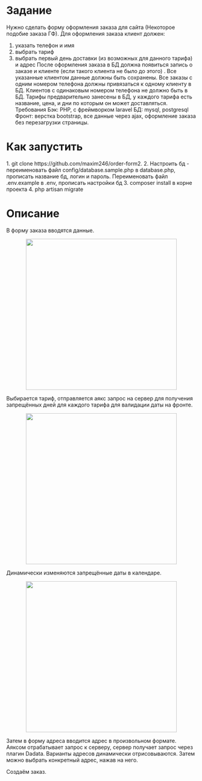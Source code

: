 <h1>Задание</h1>

Нужно сделать форму оформления заказа для сайта (Некоторое подобие заказа ГФ).
Для оформления заказа клиент должен:
1. указать телефон и имя
2. выбрать тариф
3. выбрать первый день доставки (из возможных для данного тарифа) и адрес
После оформления заказа в БД должна появиться запись о заказе и клиенте (если
такого клиента не было до этого) .
Все указанные клиентом данные должны быть сохранены.
Все заказы с одним номером телефона должны привязаться к одному клиенту в БД.
Клиентов с одинаковым номером телефона не должно быть в БД.
Тарифы предварительно занесены в БД, у каждого тарифа есть название, цена, и дни
по которым он может доставляться.
Требования
Бэк: PHP, с фреймворком laravel
БД: mysql, postgresql
Фронт: верстка bootstrap, все данные через ajax, оформление заказа без перезагрузки
страницы.

<h1>Как запустить</h1>
1. git clone https://github.com/maxim246/order-form2. 
2. Настроить бд - переименовать файл config/database.sample.php в database.php, 
прописать название бд, логин и пароль.
Переименовать файл .env.example в .env, прописать настройки бд
3. composer install в корне проекта
4. php artisan migrate

<h1>Описание</h1>
В форму заказа вводятся данные. 
<p align="center"><img src="https://github.com/maxim246/order-form/blob/vendor/public/images/main.png" width="400"></p>
Выбирается тариф, отправляется аякс запрос на сервер для получения запрещённых дней для каждого тарифа для валидации даты на фронте.
<p align="center"><img src="https://github.com/maxim246/order-form/blob/vendor/public/images/forbiddenDays.png" width="400"></p>
Динамически изменяются запрещённые даты в календаре.
<p align="center"><img src="https://github.com/maxim246/order-form/blob/vendor/public/images/calendar.png" width="400"></p>
Затем в форму адреса вводится адрес в произвольном формате. Аяксом отрабатывает запрос к серверу, сервер получает запрос через плагин Dadata.
Варианты адресов динамически отрисовываются. Затем можно выбрать конкретный адрес, нажав на него.

Создаём заказ.
